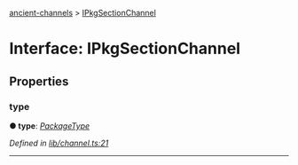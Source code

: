 [ancient-channels](../README.md) > [IPkgSectionChannel](../interfaces/ipkgsectionchannel.md)



# Interface: IPkgSectionChannel


## Properties
<a id="type"></a>

###  type

**●  type**:  *[PackageType](../enums/packagetype.md)* 

*Defined in [lib/channel.ts:21](https://github.com/AncientSouls/Channels/blob/34662c9/src/lib/channel.ts#L21)*





___


